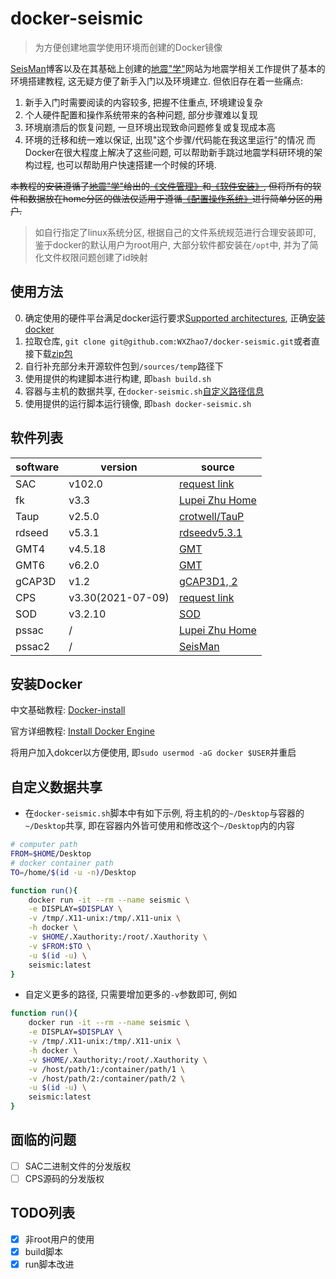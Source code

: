 # docker-seismic

> 为方便创建地震学使用环境而创建的Docker镜像

[SeisMan](https://blog.seisman.info)博客以及在其基础上创建的[地震"学"](https://seismo-learn.org/)网站为地震学相关工作提供了基本的环境搭建教程, 这无疑方便了新手入门以及环境建立. 但依旧存在着一些痛点:

001. 新手入门时需要阅读的内容较多, 把握不住重点, 环境建设复杂
002. 个人硬件配置和操作系统带来的各种问题, 部分步骤难以复现
003. 环境崩溃后的恢复问题, 一旦环境出现致命问题修复或复现成本高
004. 环境的迁移和统一难以保证, 出现"这个步骤/代码能在我这里运行"的情况
而Docker在很大程度上解决了这些问题, 可以帮助新手跳过地震学科研环境的架构过程, 也可以帮助用户快速搭建一个时候的环境.

<del>本教程的安装遵循了[地震"学"](https://seismo-learn.org/)给出的[《文件管理》](https://seismo-learn.org/seismology101/best-practices/file-organization/)和[《软件安装》](https://seismo-learn.org/seismology101/best-practices/software-installation/), 但将所有的软件和数据放在home分区的做法仅适用于遵循[《配置操作系统》](https://seismo-learn.org/seismology101/computer/setup/)进行简单分区的用户.</del>

> 如自行指定了linux系统分区, 根据自己的文件系统规范进行合理安装即可, 鉴于docker的默认用户为root用户, 大部分软件都安装在`/opt`中, 并为了简化文件权限问题创建了id映射

## 使用方法
0. 确定使用的硬件平台满足docker运行要求[Supported architectures](https://github.com/docker-library/official-images#architectures-other-than-amd64), 正确[安装docker](#安装Docker)
1. 拉取仓库, `git clone git@github.com:WXZhao7/docker-seismic.git`或者直接下载[zip包](https://github.com/WXZhao7/docker-seismic/archive/refs/heads/main.zip)
2. 自行补充部分未开源软件包到`/sources/temp`路径下
3. 使用提供的构建脚本进行构建, 即`bash build.sh`
4. 容器与主机的数据共享, 在`docker-seismic.sh`[自定义路径信息](#自定义数据共享)
4. 使用提供的运行脚本运行镜像, 即`bash docker-seismic.sh`
## 软件列表

| software | version | source |
| --- | --- | --- |
| SAC | v102.0 | [request link](http://ds.iris.edu/ds/nodes/dmc/forms/sac/) |
| fk | v3.3 | [Lupei Zhu Home](http://www.eas.slu.edu/People/LZhu/home.html) |
| Taup | v2.5.0 | [crotwell/TauP](https://github.com/crotwell/TauP/releases) |
| rdseed | v5.3.1 | [rdseedv5.3.1](http://ds.iris.edu/pub/programs/rdseedv5.3.1.tar.gz) |
| GMT4 | v4.5.18 | [GMT](https://www.generic-mapping-tools.org/) |
| GMT6 | v6.2.0 | [GMT](https://www.generic-mapping-tools.org/) |
| gCAP3D | v1.2 | [gCAP3D1, 2](http://www.eas.slu.edu/People/LZhu/downloads/gCAP3D1.2.tar) |
| CPS | v3.30(2021-07-09) | [request link](http://www.eas.slu.edu/eqc/eqc_cps/CPS/cpslisc.html) |
| SOD | v3.2.10 | [SOD](http://www.seis.sc.edu/sod/) |
| pssac | / | [Lupei Zhu Home](http://www.eas.slu.edu/People/LZhu/home.html) |
| pssac2 | / | [SeisMan](https://blog.seisman.info/pssac2-install/) |

## 安装Docker

中文基础教程:
[Docker-install](https://yeasy.gitbook.io/docker_practice/install)

官方详细教程:
[Install Docker Engine](https://docs.docker.com/engine/install/)

将用户加入dokcer以方便使用, 即`sudo usermod -aG docker $USER`并重启

## 自定义数据共享

* 在`docker-seismic.sh`脚本中有如下示例, 将主机的的`~/Desktop`与容器的`~/Desktop`共享, 即在容器内外皆可使用和修改这个`~/Desktop`内的内容

```bash
# computer path
FROM=$HOME/Desktop
# docker container path
TO=/home/$(id -u -n)/Desktop

function run(){
    docker run -it --rm --name seismic \
    -e DISPLAY=$DISPLAY \
    -v /tmp/.X11-unix:/tmp/.X11-unix \
    -h docker \
    -v $HOME/.Xauthority:/root/.Xauthority \
    -v $FROM:$TO \
    -u $(id -u) \
    seismic:latest
}
```

* 自定义更多的路径, 只需要增加更多的`-v`参数即可, 例如

```bash
function run(){
    docker run -it --rm --name seismic \
    -e DISPLAY=$DISPLAY \
    -v /tmp/.X11-unix:/tmp/.X11-unix \
    -h docker \
    -v $HOME/.Xauthority:/root/.Xauthority \
    -v /host/path/1:/container/path/1 \
    -v /host/path/2:/container/path/2 \
    -u $(id -u) \
    seismic:latest
}
```

## 面临的问题

- [ ] SAC二进制文件的分发版权
- [ ] CPS源码的分发版权

## TODO列表

- [x] 非root用户的使用
- [x] build脚本
- [x] run脚本改进
<!-- /* md-file-format-disable */ -->